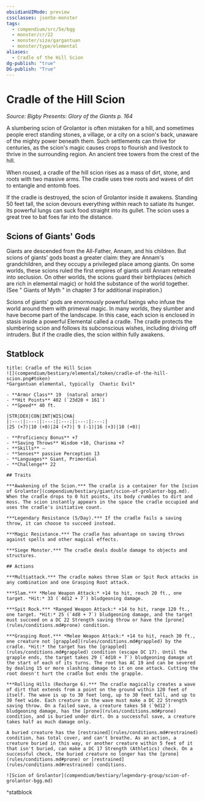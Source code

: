```yaml
---
obsidianUIMode: preview
cssclasses: json5e-monster
tags:
  - compendium/src/5e/bgg
  - monster/cr/22
  - monster/size/gargantuan
  - monster/type/elemental
aliases:
  - Cradle of the Hill Scion
dg-publish: "true"
DG-publish: "True"
---
```

# Cradle of the Hill Scion
*Source: Bigby Presents: Glory of the Giants p. 164*  

A slumbering scion of Grolantor is often mistaken for a hill, and sometimes people erect standing stones, a village, or a city on a scion's back, unaware of the mighty power beneath them. Such settlements can thrive for centuries, as the scion's magic causes crops to flourish and livestock to thrive in the surrounding region. An ancient tree towers from the crest of the hill.

When roused, a cradle of the hill scion rises as a mass of dirt, stone, and roots with two massive arms. The cradle uses tree roots and waves of dirt to entangle and entomb foes.

If the cradle is destroyed, the scion of Grolantor inside it awakens. Standing 50 feet tall, the scion devours everything within reach to satiate its hunger. Its powerful lungs can suck food straight into its gullet. The scion uses a great tree to bat foes far into the distance.

## Scions of Giants' Gods

Giants are descended from the All-Father, Annam, and his children. But scions of giants' gods boast a greater claim: they are Annam's grandchildren, and they occupy a privileged place among giants. On some worlds, these scions ruled the first empires of giants until Annam retreated into seclusion. On other worlds, the scions guard their birthplaces (which are rich in elemental magic) or hold the substance of the world together. (See " Giants of Myth " in chapter 3 for additional inspiration.)

Scions of giants' gods are enormously powerful beings who infuse the world around them with primeval magic. In many worlds, they slumber and have become part of the landscape. In this case, each scion is enclosed in stasis inside a powerful Elemental called a cradle. The cradle protects the slumbering scion and follows its subconscious wishes, including driving off intruders. But if the cradle dies, the scion within fully awakens.

## Statblock

```ad-statblock
title: Cradle of the Hill Scion
![](compendium/bestiary/elemental/token/cradle-of-the-hill-scion.png#token)
*Gargantuan elemental, typically  Chaotic Evil*

- **Armor Class** 19  (natural armor)
- **Hit Points** 402 (`23d20 + 161`)
- **Speed** 40 ft.

|STR|DEX|CON|INT|WIS|CHA|
|:---:|:---:|:---:|:---:|:---:|:---:|
|25 (+7)|10 (+0)|24 (+7)| 9 (-1)|16 (+3)|10 (+0)|

- **Proficiency Bonus** +7
- **Saving Throws** Wisdom +10, Charisma +7
- **Skills** ⏤
- **Senses** passive Perception 13
- **Languages** Giant, Primordial
- **Challenge** 22

## Traits

***Awakening of the Scion.*** The cradle is a container for the [scion of Grolantor](compendium/bestiary/giant/scion-of-grolantor-bgg.md). When the cradle drops to 0 hit points, its body crumbles to dirt and moss. The scion instantly appears in the space the cradle occupied and uses the cradle's initiative count.

***Legendary Resistance (5/Day).*** If the cradle fails a saving throw, it can choose to succeed instead.

***Magic Resistance.*** The cradle has advantage on saving throws against spells and other magical effects.

***Siege Monster.*** The cradle deals double damage to objects and structures.

## Actions

***Multiattack.*** The cradle makes three Slam or Spit Rock attacks in any combination and one Grasping Root attack.

***Slam.*** *Melee Weapon Attack:* +14 to hit, reach 20 ft., one target. *Hit:* 33 (`4d12 + 7`) bludgeoning damage.

***Spit Rock.*** *Ranged Weapon Attack:* +14 to hit, range 120 ft., one target. *Hit:* 25 (`4d8 + 7`) bludgeoning damage, and the target must succeed on a DC 22 Strength saving throw or have the [prone](rules/conditions.md#prone) condition.

***Grasping Root.*** *Melee Weapon Attack:* +14 to hit, reach 30 ft., one creature not [grappled](rules/conditions.md#grappled) by the cradle. *Hit:* the target has the [grappled](rules/conditions.md#grappled) condition (escape DC 17). Until the grapple ends, the target takes 29 (`4d10 + 7`) bludgeoning damage at the start of each of its turns. The root has AC 19 and can be severed by dealing 15 or more slashing damage to it on one attack. Cutting the root doesn't hurt the cradle but ends the grapple.

***Rolling Hills (Recharge 6).*** The cradle magically creates a wave of dirt that extends from a point on the ground within 120 feet of itself. The wave is up to 30 feet long, up to 30 feet tall, and up to 30 feet wide. Each creature in the wave must make a DC 22 Strength saving throw. On a failed save, a creature takes 58 (`9d12`) bludgeoning damage, has the [prone](rules/conditions.md#prone) condition, and is buried under dirt. On a successful save, a creature takes half as much damage only.

A buried creature has the [restrained](rules/conditions.md#restrained) condition, has total cover, and can't breathe. As an action, a creature buried in this way, or another creature within 5 feet of it that isn't buried, can make a DC 17 Strength (Athletics) check. On a successful check, the buried creature no longer has the [prone](rules/conditions.md#prone) or [restrained](rules/conditions.md#restrained) conditions.

![Scion of Grolantor](compendium/bestiary/legendary-group/scion-of-grolantor-bgg.md)
```
^statblock